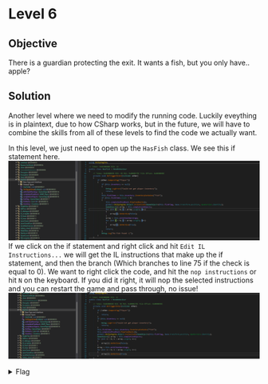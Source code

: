 # Level 6

## Objective
There is a guardian protecting the exit. It wants a fish, but you only have.. apple?

## Solution
Another level where we need to modify the running code. Luckily eveything is in plaintext, due to how CSharp works, but
in the future, we will have to combine the skills from all of these levels to find the code we actually want.

In this level, we just need to open up the `HasFish` class. We see this if statement here.
<br/>
<img alt="Level 6 DNSpy" src="img/L6 dnSpy Code.png" title="DNSpy IL Code"/>
<br/>
If we click on the if statement and right click and hit `Edit IL Instructions...` we will get the IL instructions that make
up the if statement, and then the branch (Which branches to line 75 if the check is equal to 0). We want to right click the
code, and hit the `nop instructions` or hit `N` on the keyboard. If you did it right, it will nop the selected instructions
and you can restart the game and pass through, no issue!
<br/>
<img alt="Level 6 DNSpy" src="img/L6 dnSpy Code nopped.png" title="DNSpy IL Code"/>
<br/>

<details>
<summary>Flag</summary>
GHCTF{Kitty_appreciates_the_fish_magic}  
<br/>
<img alt="Level 6 solution" height="400" src="img/L6.png" title="Flag" width="400"/>
</details>
